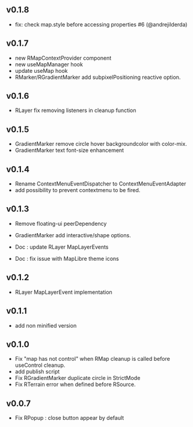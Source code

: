 ## v0.1.8

-  fix: check map.style before accessing properties #6 (@andrejilderda)

## v0.1.7

- new RMapContextProvider component
- new useMapManager hook
- update useMap hook
- RMarker/RGradientMarker add subpixelPositioning reactive option.

## v0.1.6

- RLayer fix removing listeners in cleanup function

## v0.1.5

- GradientMarker remove circle hover backgroundcolor with color-mix.
- GradientMarker text font-size enhancement

## v0.1.4

- Rename ContextMenuEventDispatcher to ContextMenuEventAdapter
- add possibility to prevent contextmenu to be fired.

## v0.1.3

- Remove floating-ui peerDependency
- GradientMarker add interactive/shape options.

- Doc : update RLayer MapLayerEvents
- Doc : fix issue with MapLibre theme icons

## v0.1.2

- RLayer MapLayerEvent implementation

## v0.1.1

- add non minified version

## v0.1.0

- Fix "map has not control" when RMap cleanup is called before useControl cleanup.
- add publish script
- Fix RGradientMarker duplicate circle in StrictMode
- Fix RTerrain error when defined before RSource.

## v0.0.7

- Fix RPopup : close button appear by default
